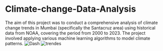 
# Climate-change-Data-Analysis
The aim of this project was to conduct a comprehensive analysis of climate change trends in Mumbai (specifically the Santacruz area) using historical data from NOAA, covering the period from 2000 to 2023. The project involved applying various machine learning algorithms to model climate patterns.
![Dash](https://github.com/shivamRavishankarChaurasia/Climate-change-Data-Analysis/assets/92020649/a637fef7-a2d2-48a8-b7e2-2f3ebecf544e)
![trendes](https://github.com/shivamRavishankarChaurasia/Climate-change-Data-Analysis/assets/92020649/d5fce5a0-2b6a-43e6-8671-2240e9a4c8e6)
